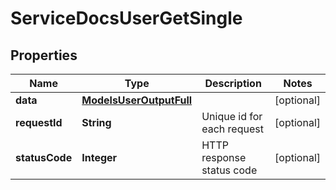 

# ServiceDocsUserGetSingle


## Properties

| Name | Type | Description | Notes |
|------------ | ------------- | ------------- | -------------|
|**data** | [**ModelsUserOutputFull**](ModelsUserOutputFull.md) |  |  [optional] |
|**requestId** | **String** | Unique id for each request |  [optional] |
|**statusCode** | **Integer** | HTTP response status code |  [optional] |



